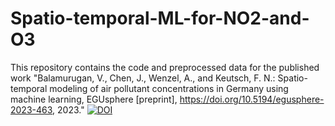 # Spatio-temporal-ML-for-NO2-and-O3

This repository contains the code and preprocessed data for the published work "Balamurugan, V., Chen, J., Wenzel, A., and Keutsch, F. N.: Spatio-temporal modeling of air pollutant concentrations in Germany using machine learning, EGUsphere [preprint], https://doi.org/10.5194/egusphere-2023-463, 2023."
[![DOI](https://zenodo.org/badge/673360831.svg)](https://zenodo.org/badge/latestdoi/673360831)
